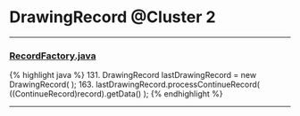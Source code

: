 # DrawingRecord @Cluster 2

***

### [RecordFactory.java](https://searchcode.com/codesearch/view/15642481/)
{% highlight java %}
131. DrawingRecord lastDrawingRecord = new DrawingRecord( );
163.               lastDrawingRecord.processContinueRecord( ((ContinueRecord)record).getData() );
{% endhighlight %}

***

